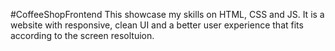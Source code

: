 #CoffeeShopFrontend
This showcase my skills on HTML, CSS and JS. It is a website with responsive, clean UI and a better user experience that fits according to the screen resoltuion.
